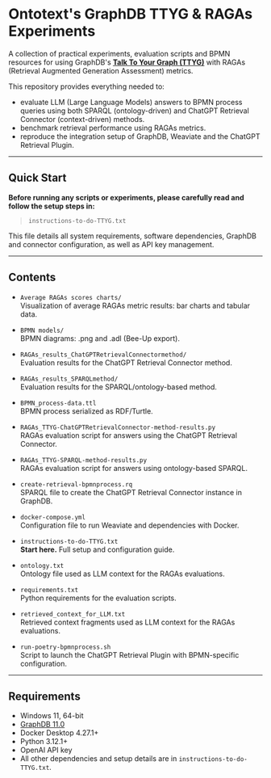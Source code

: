 # Ontotext's GraphDB TTYG & RAGAs Experiments

A collection of practical experiments, evaluation scripts and BPMN resources for using GraphDB's **[Talk To Your Graph (TTYG)](https://graphdb.ontotext.com/documentation/11.0/talk-to-graph.html)** with RAGAs (Retrieval Augmented Generation Assessment) metrics.

This repository provides everything needed to:
- evaluate LLM (Large Language Models) answers to BPMN process queries using both SPARQL (ontology-driven) and ChatGPT Retrieval Connector (context-driven) methods.
- benchmark retrieval performance using RAGAs metrics.
- reproduce the integration setup of GraphDB, Weaviate and the ChatGPT Retrieval Plugin.

---

## Quick Start

**Before running any scripts or experiments, please carefully read and follow the setup steps in:**

> `instructions-to-do-TTYG.txt`

This file details all system requirements, software dependencies, GraphDB and connector configuration, as well as API key management.

---

## Contents

- `Average RAGAs scores charts/`  
  Visualization of average RAGAs metric results: bar charts and tabular data.

- `BPMN models/`  
  BPMN diagrams: .png and .adl (Bee-Up export).

- `RAGAs_results_ChatGPTRetrievalConnectormethod/`  
  Evaluation results for the ChatGPT Retrieval Connector method.

- `RAGAs_results_SPARQLmethod/`  
  Evaluation results for the SPARQL/ontology-based method.

- `BPMN_process-data.ttl`  
  BPMN process serialized as RDF/Turtle.

- `RAGAs_TTYG-ChatGPTRetrievalConnector-method-results.py`  
  RAGAs evaluation script for answers using the ChatGPT Retrieval Connector.

- `RAGAs_TTYG-SPARQL-method-results.py`  
  RAGAs evaluation script for answers using ontology-based SPARQL.

- `create-retrieval-bpmnprocess.rq`  
  SPARQL file to create the ChatGPT Retrieval Connector instance in GraphDB.

- `docker-compose.yml`  
  Configuration file to run Weaviate and dependencies with Docker.

- `instructions-to-do-TTYG.txt`  
  **Start here.** Full setup and configuration guide.

- `ontology.txt`  
  Ontology file used as LLM context for the RAGAs evaluations.

- `requirements.txt`  
  Python requirements for the evaluation scripts.

- `retrieved_context_for_LLM.txt`  
  Retrieved context fragments used as LLM context for the RAGAs evaluations.

- `run-poetry-bpmnprocess.sh`  
  Script to launch the ChatGPT Retrieval Plugin with BPMN-specific configuration.

---

## Requirements

- Windows 11, 64-bit
- [GraphDB 11.0](https://graphdb.ontotext.com)
- Docker Desktop 4.27.1+
- Python 3.12.1+
- OpenAI API key
- All other dependencies and setup details are in `instructions-to-do-TTYG.txt`.
